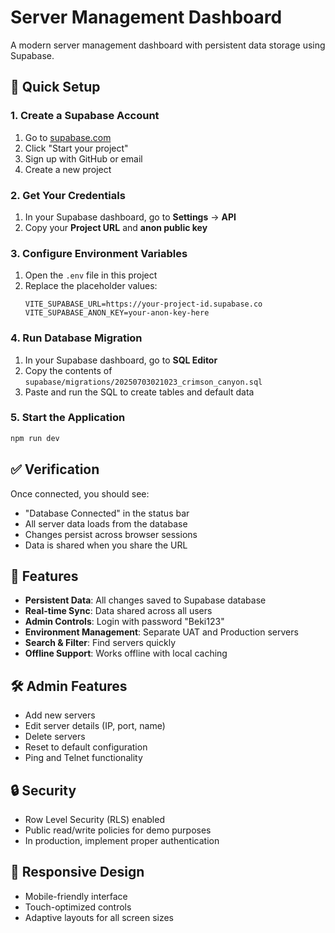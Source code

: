 # Server Management Dashboard

A modern server management dashboard with persistent data storage using Supabase.

## 🚀 Quick Setup

### 1. Create a Supabase Account
1. Go to [supabase.com](https://supabase.com)
2. Click "Start your project" 
3. Sign up with GitHub or email
4. Create a new project

### 2. Get Your Credentials
1. In your Supabase dashboard, go to **Settings** → **API**
2. Copy your **Project URL** and **anon public key**

### 3. Configure Environment Variables
1. Open the `.env` file in this project
2. Replace the placeholder values:
   ```
   VITE_SUPABASE_URL=https://your-project-id.supabase.co
   VITE_SUPABASE_ANON_KEY=your-anon-key-here
   ```

### 4. Run Database Migration
1. In your Supabase dashboard, go to **SQL Editor**
2. Copy the contents of `supabase/migrations/20250703021023_crimson_canyon.sql`
3. Paste and run the SQL to create tables and default data

### 5. Start the Application
```bash
npm run dev
```

## ✅ Verification

Once connected, you should see:
- "Database Connected" in the status bar
- All server data loads from the database
- Changes persist across browser sessions
- Data is shared when you share the URL

## 🔧 Features

- **Persistent Data**: All changes saved to Supabase database
- **Real-time Sync**: Data shared across all users
- **Admin Controls**: Login with password "Beki123"
- **Environment Management**: Separate UAT and Production servers
- **Search & Filter**: Find servers quickly
- **Offline Support**: Works offline with local caching

## 🛠️ Admin Features

- Add new servers
- Edit server details (IP, port, name)
- Delete servers
- Reset to default configuration
- Ping and Telnet functionality

## 🔒 Security

- Row Level Security (RLS) enabled
- Public read/write policies for demo purposes
- In production, implement proper authentication

## 📱 Responsive Design

- Mobile-friendly interface
- Touch-optimized controls
- Adaptive layouts for all screen sizes